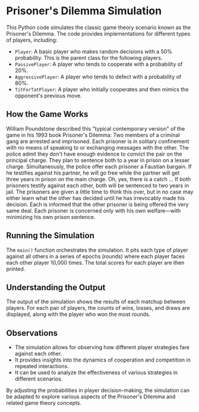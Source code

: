 # Prisoner's Dilemma Simulation

This Python code simulates the classic game theory scenario known as the Prisoner's Dilemma. The code provides implementations for different types of players, including:

- `Player`: A basic player who makes random decisions with a 50% probability. This is the parent class for the following players.
- `PassivePlayer`: A player who tends to cooperate with a probability of 20%.
- `AggressivePlayer`: A player who tends to defect with a probability of 80%.
- `TitForTatPlayer`: A player who initially cooperates and then mimics the opponent's previous move.

## How the Game Works

William Poundstone described this "typical contemporary version" of the game in his 1993 book Prisoner's Dilemma:
  Two members of a criminal gang are arrested and imprisoned. Each prisoner is in solitary confinement with no means of speaking to or exchanging messages with the other. 
  The police admit they don't have enough evidence to convict the pair on the principal charge. They plan to sentence both to a year in prison on a lesser charge. 
  Simultaneously, the police offer each prisoner a Faustian bargain. If he testifies against his partner, he will go free while the partner will get three years in prison on the main charge. 
  Oh, yes, there is a catch ... If both prisoners testify against each other, both will be sentenced to two years in jail. The prisoners are given a little time to think this over, 
  but in no case may either learn what the other has decided until he has irrevocably made his decision. Each is informed that the other prisoner is being offered the very same deal. 
  Each prisoner is concerned only with his own welfare—with minimizing his own prison sentence.

## Running the Simulation

The `main()` function orchestrates the simulation. It pits each type of player against all others in a series of epochs (rounds) where each player faces each other player 10,000 times. The total scores for each player are then printed.

## Understanding the Output

The output of the simulation shows the results of each matchup between players. For each pair of players, the counts of wins, losses, and draws are displayed, along with the player who won the most rounds.

## Observations

- The simulation allows for observing how different player strategies fare against each other.
- It provides insights into the dynamics of cooperation and competition in repeated interactions.
- It can be used to analyze the effectiveness of various strategies in different scenarios.

By adjusting the probabilities in player decision-making, the simulation can be adapted to explore various aspects of the Prisoner's Dilemma and related game theory concepts.
  
